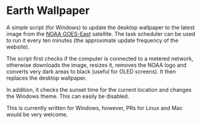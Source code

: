 # Earth Wallpaper

A simple script (for Windows) to update the desktop wallpaper to the latest image from the [NOAA GOES-East](https://www.star.nesdis.noaa.gov/GOES/conus.php?sat=G16) satellite. The task scheduler can be used to run it every ten minutes (the approximate update frequency of the website).

The script first checks if the computer is connected to a metered network, otherwise downloads the image, resizes it, removes the NOAA logo and converts very dark areas to black (useful for OLED screens). It then replaces the desktop wallpaper.

In addition, it checks the sunset time for the current location and changes the Windows theme. This can easily be disabled.

This is currently written for Windows, however, PRs for Linux and Mac would be very welcome.